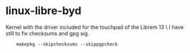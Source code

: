 # linux-libre-byd
Kernel with the driver included for the touchpad of the Librem 13 \\
I have still to fix checksums and gpg sig.

```
	makepkg --skipchecksums --skippgpcheck
```
